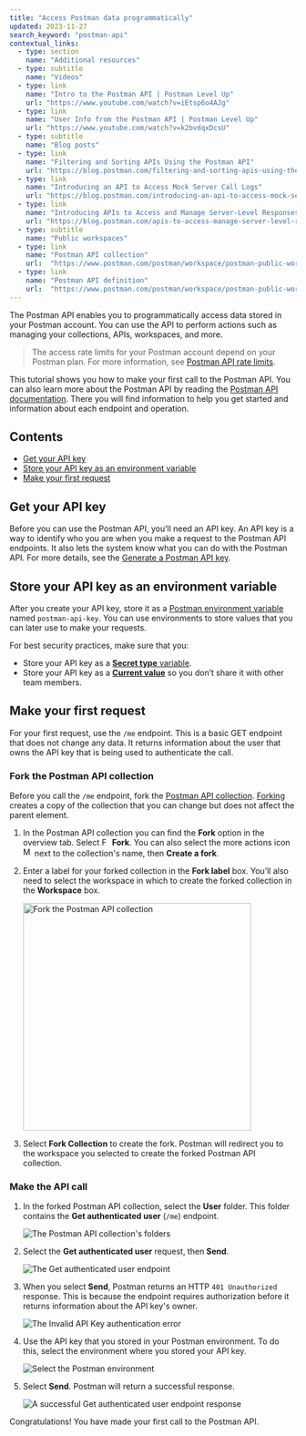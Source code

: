 ```yaml
---
title: "Access Postman data programmatically"
updated: 2023-11-27
search_keyword: "postman-api"
contextual_links:
  - type: section
    name: "Additional resources"
  - type: subtitle
    name: "Videos"
  - type: link
    name: "Intro to the Postman API | Postman Level Up"
    url: "https://www.youtube.com/watch?v=iEtsp6o4AJg"
  - type: link
    name: "User Info from the Postman API | Postman Level Up"
    url: "https://www.youtube.com/watch?v=k2bvdqxDcsU"
  - type: subtitle
    name: "Blog posts"
  - type: link
    name: "Filtering and Sorting APIs Using the Postman API"
    url: "https://blog.postman.com/filtering-and-sorting-apis-using-the-postman-api/"
  - type: link
    name: "Introducing an API to Access Mock Server Call Logs"
    url: "https://blog.postman.com/introducing-an-api-to-access-mock-server-call-logs/"
  - type: link
    name: "Introducing APIs to Access and Manage Server-Level Responses on a Mock Server"
    url: "https://blog.postman.com/apis-to-access-manage-server-level-responses-mock-server/"
  - type: subtitle
    name: "Public workspaces"
  - type: link
    name: "Postman API collection"
    url:  "https://www.postman.com/postman/workspace/postman-public-workspace/collection/12959542-c8142d51-e97c-46b6-bd77-52bb66712c9a?ctx=documentation"
  - type: link
    name: "Postman API definition"
    url:  "https://www.postman.com/postman/workspace/postman-public-workspace/api/72a32ca3-f06a-4e83-a933-2821a0e6616f/definition/d429098b-1789-4c62-b77b-cf02024aba53?view=documentation"
---
```


The Postman API enables you to programmatically access data stored in your Postman account. You can use the API to perform actions such as managing your collections, APIs, workspaces, and more.

> The access rate limits for your Postman account depend on your Postman plan. For more information, see [Postman API rate limits](/docs/developer/postman-api/postman-api-rate-limits/).

This tutorial shows you how to make your first call to the Postman API. You can also learn more about the Postman API by reading the [Postman API documentation](https://www.postman.com/postman/workspace/postman-public-workspace/documentation/12959542-c8142d51-e97c-46b6-bd77-52bb66712c9a). There you will find information to help you get started and information about each endpoint and operation.

## Contents

- [Get your API key](#get-your-api-key)
- [Store your API key as an environment variable](#store-your-api-key-as-an-environment-variable)
- [Make your first request](#make-your-first-request)

## Get your API key

Before you can use the Postman API, you’ll need an API key. An API key is a way to identify who you are when you make a request to the Postman API endpoints. It also lets the system know what you can do with the Postman API. For more details, see the [Generate a Postman API key](/docs/developer/postman-api/authentication/#generate-a-postman-api-key).

## Store your API key as an environment variable

After you create your API key, store it as a [Postman environment variable](/docs/sending-requests/environments/managing-environments/#add-environment-variables) named `postman-api-key`. You can use environments to store values that you can later use to make your requests.

For best security practices, make sure that you:

- Store your API key as a [**Secret type** variable](/docs/sending-requests/variables/#variable-types).
- Store your API key as a [**Current value**](/docs/sending-requests/variables/#specifying-variable-detail) so you don’t share it with other team members.

## Make your first request

For your first request, use the `/me` endpoint. This is a basic GET endpoint that does not change any data. It returns information about the user that owns the API key that is being used to authenticate the call.

### Fork the Postman API collection

Before you call the `/me` endpoint, fork the [Postman API collection](https://www.postman.com/postman/workspace/postman-public-workspace/collection/12959542-c8142d51-e97c-46b6-bd77-52bb66712c9a?ctx=documentation). [Forking](/docs/collaborating-in-postman/using-version-control/forking-elements/) creates a copy of the collection that you can change but does not affect the parent element.

1. In the Postman API collection you can find the **Fork** option in the overview tab. Select <img alt="Fork icon" src="https://assets.postman.com/postman-docs/icon-fork.jpg#icon" width="14px"> **Fork**. You can also select the more actions icon <img alt="More actions icon" src="https://assets.postman.com/postman-docs/icon-more-actions-v9.jpg#icon" width="16px"> next to the collection's name, then **Create a fork**.

2. Enter a label for your forked collection in the **Fork label** box. You’ll also need to select the workspace in which to create the forked collection in the **Workspace** box.

    <img src="https://assets.postman.com/postman-docs/v10/postman-api-fork-collection.jpg" alt="Fork the Postman API collection" width="400px"/>

3. Select **Fork Collection** to create the fork. Postman will redirect you to the workspace you selected to create the forked Postman API collection.

### Make the API call

1. In the forked Postman API collection, select the **User** folder. This folder contains the **Get authenticated user** (`/me`) endpoint.

    ![The Postman API collection's folders](https://assets.postman.com/postman-docs/v10/postman-api-collection-folders.jpg)

1. Select the **Get authenticated user** request, then **Send**.

    ![The Get authenticated user endpoint](https://assets.postman.com/postman-docs/v10/postman-api-me-endpoint.jpg)

1. When you select **Send**, Postman returns an HTTP `401 Unauthorized` response. This is because the endpoint requires authorization before it returns information about the API key's owner.

    ![The Invalid API Key authentication error](https://assets.postman.com/postman-docs/v10/postman-api-401-error.jpg)

1. Use the API key that you stored in your Postman environment. To do this, select the environment where you stored your API key.

    ![Select the Postman environment](https://assets.postman.com/postman-docs/v10/postman-api-environment-select.jpg)

1. Select **Send**. Postman will return a successful response.

    ![A successful Get authenticated user endpoint response](https://assets.postman.com/postman-docs/v10/postman-api-success-response.jpg)

Congratulations! You have made your first call to the Postman API.
